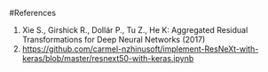 #References

1. Xie S., Girshick R., Dollár P., Tu Z., He K: Aggregated Residual Transformations for Deep Neural Networks (2017)
2. https://github.com/carmel-nzhinusoft/implement-ResNeXt-with-keras/blob/master/resnext50-with-keras.ipynb
